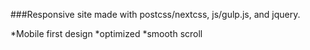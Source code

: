 
###Responsive site made with postcss/nextcss, js/gulp.js, and jquery. 

*Mobile first design
*optimized
*smooth scroll


